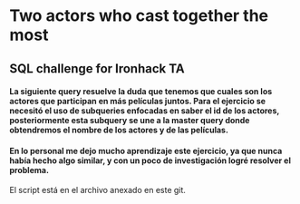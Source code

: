 # Two actors who cast together the most
## SQL challenge for Ironhack TA


#### La siguiente query resuelve la duda que tenemos que cuales son los actores que participan en más películas juntos. Para el ejercicio se necesitó el uso de subqueries enfocadas en saber el id de los actores, posteriormente esta subquery se une a la master query donde obtendremos el nombre de los actores y de las películas.

#### En lo personal me dejo mucho aprendizaje este ejercicio, ya que nunca había hecho algo similar, y con un poco de investigación logré resolver el problema.

El script está en el archivo anexado en este git.
